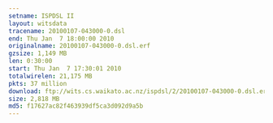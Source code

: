 ```yaml
---
setname: ISPDSL II
layout: witsdata
tracename: 20100107-043000-0.dsl
end: Thu Jan  7 18:00:00 2010
originalname: 20100107-043000-0.dsl.erf
gzsize: 1,149 MB
len: 0:30:00
start: Thu Jan  7 17:30:01 2010
totalwirelen: 21,175 MB
pkts: 37 million
download: ftp://wits.cs.waikato.ac.nz/ispdsl/2/20100107-043000-0.dsl.erf.gz
size: 2,818 MB
md5: f17627ac82f463939df5ca3d092d9a5b
---
```


